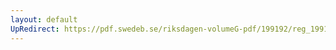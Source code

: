 ```yaml
---
layout: default
UpRedirect: https://pdf.swedeb.se/riksdagen-volumeG-pdf/199192/reg_199192/reg_199192_0265.pdf
---
```

